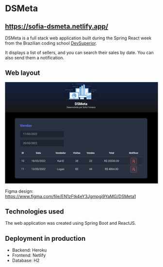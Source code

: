 # DSMeta

## https://sofia-dsmeta.netlify.app/

DSMeta is a full stack web application built during the Spring React week from the Brazilian coding school [DevSuperior](https://devsuperior.com.br).

It displays a list of sellers, and you can search their sales by date. You can also send them a notification.

## Web layout

![WebLayout](https://github.com/SofiaMFonseca/assets/blob/main/dsmeta/layout-web-dsmeta.png)

Figma design: https://www.figma.com/file/EN1zFtk4eY3Jgmpgi9YaMG/DSMeta1

## Technologies used

The web application was created using Spring Boot and ReactJS.

## Deployment in production

- Backend: Heroku
- Frontend: Netlify
- Database: H2
